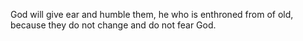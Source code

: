 God will give ear and humble them, he who is enthroned from of old, because they do not change and do not fear God.
